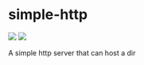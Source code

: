 # simple-http

![](https://img.shields.io/github/workflow/status/fissssssh/simple-http/Build)
![](https://img.shields.io/github/v/release/fissssssh/simple-http)

A simple http server that can host a dir
